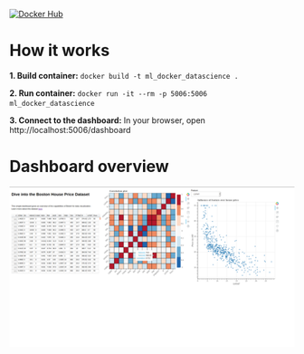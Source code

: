 [![Docker Hub](https://img.shields.io/docker/pulls/fdebrain/ml_docker_datascience.svg)](https://hub.docker.com/repository/docker/fdebrain/ml_docker_datascience)

# How it works

**1. Build container:** `docker build -t ml_docker_datascience .`

**2. Run container:** `docker run -it --rm -p 5006:5006 ml_docker_datascience`

**3. Connect to the dashboard:** In your browser, open http://localhost:5006/dashboard

# Dashboard overview
![Dashboard overview](dashboard_screenshot.png)
